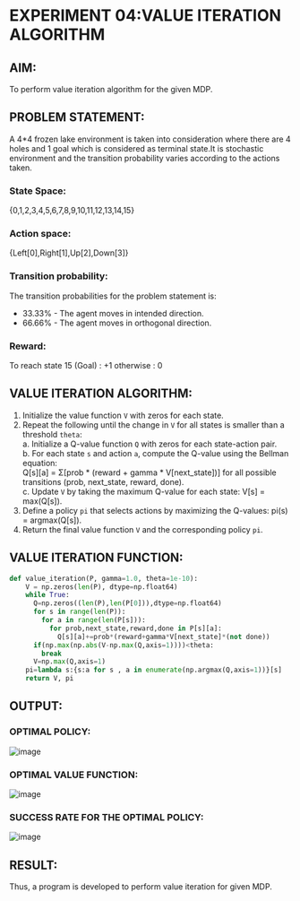 # EXPERIMENT 04:VALUE ITERATION ALGORITHM

## AIM:
To perform value iteration algorithm for the given MDP.
## PROBLEM STATEMENT:
A 4*4 frozen lake environment is taken into consideration where there are 4 holes and 1 goal which is considered as terminal state.It is stochastic environment and the transition probability varies according to the actions taken.
### State Space:
{0,1,2,3,4,5,6,7,8,9,10,11,12,13,14,15}
### Action space:
{Left[0],Right[1],Up[2],Down[3]}
### Transition probability:
The transition probabilities for the problem statement is:  
* 33.33% - The agent moves in intended direction.  
* 66.66% - The agent moves in orthogonal direction.  
### Reward:
To reach state 15 (Goal) : +1 otherwise : 0
## VALUE ITERATION ALGORITHM:
1. Initialize the value function `V` with zeros for each state.
2. Repeat the following until the change in `V` for all states is smaller than a threshold `theta`:  
   a. Initialize a Q-value function `Q` with zeros for each state-action pair.  
   b. For each state `s` and action `a`, compute the Q-value using the Bellman equation:   
      Q[s][a] = Σ[prob * (reward + gamma * V[next_state])] for all possible transitions (prob, next_state, reward, done).  
   c. Update `V` by taking the maximum Q-value for each state: V[s] = max(Q[s]).  
3. Define a policy `pi` that selects actions by maximizing the Q-values: pi(s) = argmax(Q[s]).
4. Return the final value function `V` and the corresponding policy `pi`.

## VALUE ITERATION FUNCTION:
``` python
def value_iteration(P, gamma=1.0, theta=1e-10):
    V = np.zeros(len(P), dtype=np.float64)
    while True:
      Q=np.zeros((len(P),len(P[0])),dtype=np.float64)
      for s in range(len(P)):
        for a in range(len(P[s])):
          for prob,next_state,reward,done in P[s][a]:
            Q[s][a]+=prob*(reward+gamma*V[next_state]*(not done))
      if(np.max(np.abs(V-np.max(Q,axis=1))))<theta:
        break
      V=np.max(Q,axis=1)
    pi=lambda s:{s:a for s , a in enumerate(np.argmax(Q,axis=1))}[s]
    return V, pi
```

## OUTPUT:
### OPTIMAL POLICY:  
![image](https://github.com/Rithigasri/Reinforcement-Learning/assets/93427256/5b1d2fd1-d159-4baf-8ede-573a9eaeaf2d)
### OPTIMAL VALUE FUNCTION:  
![image](https://github.com/Rithigasri/Reinforcement-Learning/assets/93427256/83d7f7a8-ea01-46b9-a524-855e4ca56f37)
### SUCCESS RATE FOR THE OPTIMAL POLICY:  
![image](https://github.com/Rithigasri/Reinforcement-Learning/assets/93427256/690d4519-458b-4391-8af6-1901a558e966)

## RESULT:
Thus, a program is developed to perform value iteration for given MDP.
